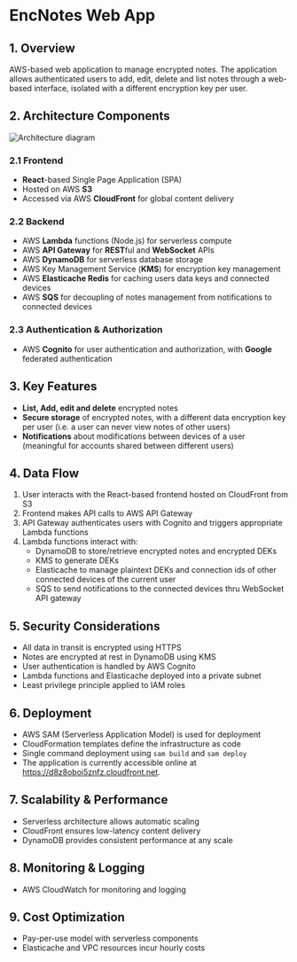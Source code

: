 # EncNotes Web App

## 1. Overview

AWS-based web application to manage encrypted notes. The application allows authenticated users to add, edit, delete and list notes through a web-based interface, isolated with a different encryption key per user.

## 2. Architecture Components

![Architecture diagram](https://lucid.app/publicSegments/view/51fb6369-9f6c-4b20-8c75-bc90b2b16a49/image.jpeg)

### 2.1 Frontend

- **React**-based Single Page Application (SPA)
- Hosted on AWS **S3**
- Accessed via AWS **CloudFront** for global content delivery

### 2.2 Backend

- AWS **Lambda** functions (Node.js) for serverless compute
- AWS **API Gateway** for **REST**ful and **WebSocket** APIs
- AWS **DynamoDB** for serverless database storage
- AWS Key Management Service (**KMS**) for encryption key management
- AWS **Elasticache Redis** for caching users data keys and connected devices
- AWS **SQS** for decoupling of notes management from notifications to connected devices

### 2.3 Authentication & Authorization

- AWS **Cognito** for user authentication and authorization, with **Google** federated authentication

## 3. Key Features

- **List, Add, edit and delete** encrypted notes
- **Secure storage** of encrypted notes, with a different data encryption key per user (i.e. a user can never view notes of other users)
- **Notifications** about modifications between devices of a user (meaningful for accounts shared between different users)

## 4. Data Flow

1. User interacts with the React-based frontend hosted on CloudFront from S3
2. Frontend makes API calls to AWS API Gateway
3. API Gateway authenticates users with Cognito and triggers appropriate Lambda functions
4. Lambda functions interact with:
   - DynamoDB to store/retrieve encrypted notes and encrypted DEKs
   - KMS to generate DEKs
   - Elasticache to manage plaintext DEKs and connection ids of other connected devices of the current user
   - SQS to send notifications to the connected devices thru WebSocket API gateway

## 5. Security Considerations

- All data in transit is encrypted using HTTPS
- Notes are encrypted at rest in DynamoDB using KMS
- User authentication is handled by AWS Cognito
- Lambda functions and Elasticache deployed into a private subnet
- Least privilege principle applied to IAM roles

## 6. Deployment

- AWS SAM (Serverless Application Model) is used for deployment
- CloudFormation templates define the infrastructure as code
- Single command deployment using `sam build` and `sam deploy`
- The application is currently accessible online at https://d8z8oboi5znfz.cloudfront.net.

## 7. Scalability & Performance

- Serverless architecture allows automatic scaling
- CloudFront ensures low-latency content delivery
- DynamoDB provides consistent performance at any scale

## 8. Monitoring & Logging

- AWS CloudWatch for monitoring and logging

## 9. Cost Optimization

- Pay-per-use model with serverless components
- Elasticache and VPC resources incur hourly costs
